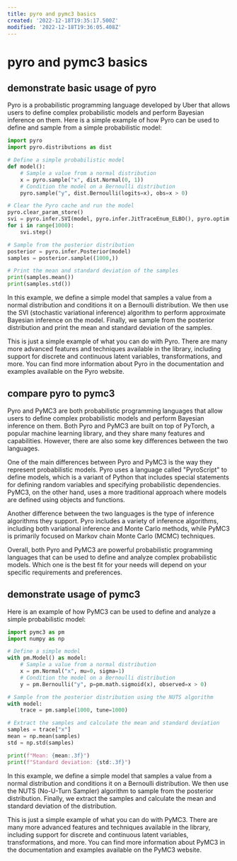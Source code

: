 ```yaml
---
title: pyro and pymc3 basics
created: '2022-12-18T19:35:17.500Z'
modified: '2022-12-18T19:36:05.408Z'
---
```


# pyro and pymc3 basics

## demonstrate basic usage of pyro
Pyro is a probabilistic programming language developed by Uber that allows users to define complex probabilistic models and perform Bayesian inference on them. Here is a simple example of how Pyro can be used to define and sample from a simple probabilistic model:

```python
import pyro
import pyro.distributions as dist

# Define a simple probabilistic model
def model():
    # Sample a value from a normal distribution
    x = pyro.sample("x", dist.Normal(0, 1))
    # Condition the model on a Bernoulli distribution
    pyro.sample("y", dist.Bernoulli(logits=x), obs=x > 0)

# Clear the Pyro cache and run the model
pyro.clear_param_store()
svi = pyro.infer.SVI(model, pyro.infer.JitTraceEnum_ELBO(), pyro.optim.Adam({"lr": 0.01}))
for i in range(1000):
    svi.step()

# Sample from the posterior distribution
posterior = pyro.infer.Posterior(model)
samples = posterior.sample((1000,))

# Print the mean and standard deviation of the samples
print(samples.mean())
print(samples.std())
```
In this example, we define a simple model that samples a value from a normal distribution and conditions it on a Bernoulli distribution. We then use the SVI (stochastic variational inference) algorithm to perform approximate Bayesian inference on the model. Finally, we sample from the posterior distribution and print the mean and standard deviation of the samples.

This is just a simple example of what you can do with Pyro. There are many more advanced features and techniques available in the library, including support for discrete and continuous latent variables, transformations, and more. You can find more information about Pyro in the documentation and examples available on the Pyro website.


## compare pyro to pymc3
Pyro and PyMC3 are both probabilistic programming languages that allow users to define complex probabilistic models and perform Bayesian inference on them. Both Pyro and PyMC3 are built on top of PyTorch, a popular machine learning library, and they share many features and capabilities. However, there are also some key differences between the two languages.

One of the main differences between Pyro and PyMC3 is the way they represent probabilistic models. Pyro uses a language called "PyroScript" to define models, which is a variant of Python that includes special statements for defining random variables and specifying probabilistic dependencies. PyMC3, on the other hand, uses a more traditional approach where models are defined using objects and functions.

Another difference between the two languages is the type of inference algorithms they support. Pyro includes a variety of inference algorithms, including both variational inference and Monte Carlo methods, while PyMC3 is primarily focused on Markov chain Monte Carlo (MCMC) techniques.

Overall, both Pyro and PyMC3 are powerful probabilistic programming languages that can be used to define and analyze complex probabilistic models. Which one is the best fit for your needs will depend on your specific requirements and preferences.


## demonstrate usage of pymc3
Here is an example of how PyMC3 can be used to define and analyze a simple probabilistic model:

```python
import pymc3 as pm
import numpy as np

# Define a simple model
with pm.Model() as model:
    # Sample a value from a normal distribution
    x = pm.Normal("x", mu=0, sigma=1)
    # Condition the model on a Bernoulli distribution
    y = pm.Bernoulli("y", p=pm.math.sigmoid(x), observed=x > 0)

# Sample from the posterior distribution using the NUTS algorithm
with model:
    trace = pm.sample(1000, tune=1000)

# Extract the samples and calculate the mean and standard deviation
samples = trace["x"]
mean = np.mean(samples)
std = np.std(samples)

print(f"Mean: {mean:.3f}")
print(f"Standard deviation: {std:.3f}")
```
In this example, we define a simple model that samples a value from a normal distribution and conditions it on a Bernoulli distribution. We then use the NUTS (No-U-Turn Sampler) algorithm to sample from the posterior distribution. Finally, we extract the samples and calculate the mean and standard deviation of the distribution.

This is just a simple example of what you can do with PyMC3. There are many more advanced features and techniques available in the library, including support for discrete and continuous latent variables, transformations, and more. You can find more information about PyMC3 in the documentation and examples available on the PyMC3 website.
